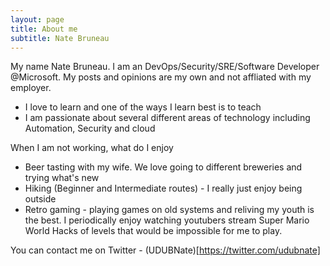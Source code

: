 ```yaml
---
layout: page
title: About me
subtitle: Nate Bruneau
---
```


My name Nate Bruneau. I am an DevOps/Security/SRE/Software Developer @Microsoft. My posts and opinions are my own and not affliated with my employer.

- I love to learn and one of the ways I learn best is to teach
- I am passionate about several different areas of technology including Automation, Security and cloud

When I am not working, what do I enjoy

 - Beer tasting with my wife. We love going to different breweries and trying what's new
 - Hiking (Beginner and Intermediate routes) - I really just enjoy being outside
 - Retro gaming - playing games on old systems and reliving my youth is the best. I periodically enjoy watching youtubers stream Super Mario World Hacks of levels that would be impossible for me to play.

 You can contact me on Twitter - (UDUBNate)[https://twitter.com/udubnate]